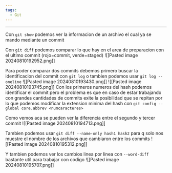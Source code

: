 ```yaml
---
tags:
  - Git
---
```

---
Con `git show` podemos ver la informacion de un archivo el cual ya se mando mediante un commit 

Con `git diff` podemos comparar lo que hay en el area de preparacion con el ultimo commit (rojo=commit, verde=staged)
![[Pasted image 20240810192952.png]]

Para poder comparar dos commits debemos primero buscar la identificacion del commit con `git log` o tambien podemos usar `git log --oneline`
![[Pasted image 20240810193430.png]]
![[Pasted image 20240810193745.png]]
Con los primeros numeros del hash podemos identificar el commit pero el problema es que en caso de estar trabajando con grandes cantidades de commits exite la posibilidad que se repitan por lo que podemos modificar la extension minima del hash con `git config --global core.abbrev <numcaracteres>` 

Como vemos aca se pueden ver la diferencia entre el segundo y tercer commit
![[Pasted image 20240810194713.png]]

Tambien podemos usar `git diff --name-only hash1 hash2` para q solo nos muestre el nombre de los archivos que cambiaron entre los commits ![[Pasted image 20240810195312.png]]

Y tambien podemos ver los cambios linea por linea con `--word-diff` bastante util para trabajar con codigo
![[Pasted image 20240810195707.png]]